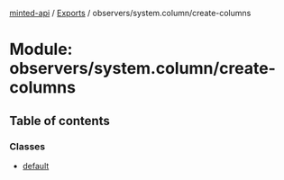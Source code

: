 [minted-api](../README.md) / [Exports](../modules.md) / observers/system.column/create-columns

# Module: observers/system.column/create-columns

## Table of contents

### Classes

- [default](../classes/observers_system_column_create_columns.default.md)
